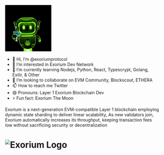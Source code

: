 <img src="https://raw.githubusercontent.com/exoriumprotocol/fronted-configs/refs/heads/main/configs/network-logos/sticker.gif" width="30%">

- 👋 Hi, I’m @exoriumprotocol
- 👀 I’m interested in Exorium Dev Network
- 🌱 I’m currently learning Nodejs, Python, React, Typescrypt, Golang, Exilir, & Other
- 💞️ I’m looking to collaborate on EVM Community, Blockscout, ETHERA
- 📫 How to reach me Twitter
- 😄 Pronouns: Layer 1 Exorium Blockchain Dev
- ⚡ Fun fact: Exorium The Moon


Exorium is a next-generation EVM-compatible Layer 1 blockchain employing dynamic state sharding to deliver linear scalability, As new validators join, Exorium automatically increases its throughput, keeping transaction fees low without sacrificing security or decentralization

# ![Exorium Logo](https://exorium.net/images/logo-2.svg)
